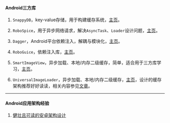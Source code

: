 #### Android三方库

1. `SnappyDB`，key-value存储，用于构建缓存系统，[主页][1]。
  
2. `RoboSpice`，用于异步网络请求，解决`AsyncTask`、`Loader`设计问题，[主页][2]。
  
3. `Dagger`，Android平台依赖注入，解耦与模块化，[主页][4]。
  
4. `RoboGuice`，依赖注入库，[主页][5]。
  
5. `SmartImageView`，异步加载、本地/内存二级缓存，简单，适合用于三方库学习，[主页][6]。

6. `UniversalImageLoader`，异步加载、本地/内存二级缓存，[主页][7]，设计的缓存架构推荐好好读读，相关内容参见[文章][8]。
  
----
#### Android应用架构经验

1. [健壮且可读的安卓架构设计][3]


[1]: https://github.com/nhachicha/SnappyDB "SnappyDB"
[2]: https://github.com/stephanenicolas/robospice "RoboSpice"
[3]: http://blog.jobbole.com/66606/
[4]: http://square.github.io/dagger/ "Dagger"
[5]: https://github.com/roboguice/roboguice "RoboGuice"
[6]: http://loopj.com/android-smart-image-view/ "SmartImageView"
[7]: https://github.com/nostra13/Android-Universal-Image-Loader "UniversalImageLoader"
[8]: ./UIL学习.md "UIL学习笔记"